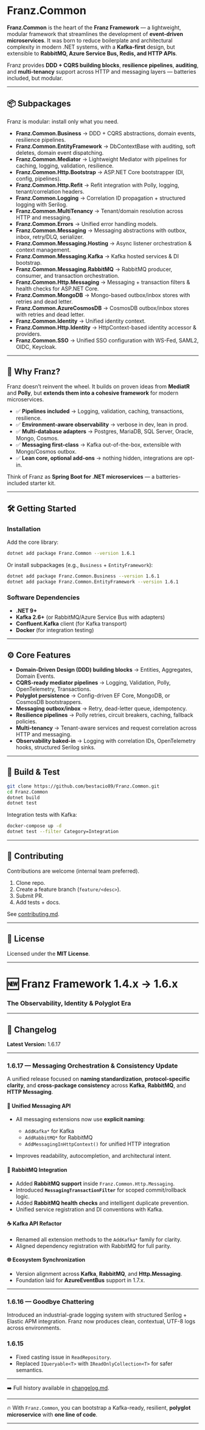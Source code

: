 # **Franz.Common**

**Franz.Common** is the heart of the **Franz Framework** — a lightweight, modular framework that streamlines the development of **event-driven microservices**.
It was born to reduce boilerplate and architectural complexity in modern .NET systems, with a **Kafka-first** design, but extensible to **RabbitMQ, Azure Service Bus, Redis, and HTTP APIs**.

Franz provides **DDD + CQRS building blocks**, **resilience pipelines**, **auditing**, and **multi-tenancy** support across HTTP and messaging layers — batteries included, but modular.

---

## 📦 Subpackages

Franz is modular: install only what you need.

* **Franz.Common.Business** → DDD + CQRS abstractions, domain events, resilience pipelines.
* **Franz.Common.EntityFramework** → DbContextBase with auditing, soft deletes, domain event dispatching.
* **Franz.Common.Mediator** → Lightweight Mediator with pipelines for caching, logging, validation, resilience.
* **Franz.Common.Http.Bootstrap** → ASP.NET Core bootstrapper (DI, config, pipelines).
* **Franz.Common.Http.Refit** → Refit integration with Polly, logging, tenant/correlation headers.
* **Franz.Common.Logging** → Correlation ID propagation + structured logging with Serilog.
* **Franz.Common.MultiTenancy** → Tenant/domain resolution across HTTP and messaging.
* **Franz.Common.Errors** → Unified error handling models.
* **Franz.Common.Messaging** → Messaging abstractions with outbox, inbox, retry/DLQ, serializer.
* **Franz.Common.Messaging.Hosting** → Async listener orchestration & context management.
* **Franz.Common.Messaging.Kafka** → Kafka hosted services & DI bootstrap.
* **Franz.Common.Messaging.RabbitMQ** → RabbitMQ producer, consumer, and transaction orchestration.
* **Franz.Common.Http.Messaging** → Messaging + transaction filters & health checks for ASP.NET Core.
* **Franz.Common.MongoDB** → Mongo-based outbox/inbox stores with retries and dead letter.
* **Franz.Common.AzureCosmosDB** → CosmosDB outbox/inbox stores with retries and dead letter.
* **Franz.Common.Identity** → Unified identity context.
* **Franz.Common.Http.Identity** → HttpContext-based identity accessor & providers.
* **Franz.Common.SSO** → Unified SSO configuration with WS-Fed, SAML2, OIDC, Keycloak.

---

## 🚀 Why Franz?

Franz doesn’t reinvent the wheel. It builds on proven ideas from **MediatR** and **Polly**, but **extends them into a cohesive framework** for modern microservices.

* ✅ **Pipelines included** → Logging, validation, caching, transactions, resilience.
* ✅ **Environment-aware observability** → verbose in dev, lean in prod.
* ✅ **Multi-database adapters** → Postgres, MariaDB, SQL Server, Oracle, Mongo, Cosmos.
* ✅ **Messaging first-class** → Kafka out-of-the-box, extensible with Mongo/Cosmos outbox.
* ✅ **Lean core, optional add-ons** → nothing hidden, integrations are opt-in.

Think of Franz as **Spring Boot for .NET microservices** — a batteries-included starter kit.

---

## 🛠 Getting Started

### Installation

Add the core library:

```bash
dotnet add package Franz.Common --version 1.6.1
```

Or install subpackages (e.g., `Business` + `EntityFramework`):

```bash
dotnet add package Franz.Common.Business --version 1.6.1
dotnet add package Franz.Common.EntityFramework --version 1.6.1
```

### Software Dependencies

* **.NET 9+**
* **Kafka 2.6+** (or RabbitMQ/Azure Service Bus with adapters)
* **Confluent.Kafka** client (for Kafka transport)
* **Docker** (for integration testing)

---

## ⚙️ Core Features

* **Domain-Driven Design (DDD) building blocks** → Entities, Aggregates, Domain Events.
* **CQRS-ready mediator pipelines** → Logging, Validation, Polly, OpenTelemetry, Transactions.
* **Polyglot persistence** → Config-driven EF Core, MongoDB, or CosmosDB bootstrappers.
* **Messaging outbox/inbox** → Retry, dead-letter queue, idempotency.
* **Resilience pipelines** → Polly retries, circuit breakers, caching, fallback policies.
* **Multi-tenancy** → Tenant-aware services and request correlation across HTTP and messaging.
* **Observability baked-in** → Logging with correlation IDs, OpenTelemetry hooks, structured Serilog sinks.

---

## 🧪 Build & Test

```bash
git clone https://github.com/bestacio89/Franz.Common.git
cd Franz.Common
dotnet build
dotnet test
```

Integration tests with Kafka:

```bash
docker-compose up -d
dotnet test --filter Category=Integration
```

---

## 🤝 Contributing

Contributions are welcome (internal team preferred).

1. Clone repo.
2. Create a feature branch (`feature/<desc>`).
3. Submit PR.
4. Add tests + docs.

See [contributing.md](contributing.md).

---

## 📜 License

Licensed under the **MIT License**.

---

# 🆕 Franz Framework 1.4.x → 1.6.x

### **The Observability, Identity & Polyglot Era**

---

## 📌 **Changelog**

**Latest Version:** 1.6.17

---

### **1.6.17 — Messaging Orchestration & Consistency Update**

A unified release focused on **naming standardization**, **protocol-specific clarity**, and **cross-package consistency** across **Kafka**, **RabbitMQ**, and **HTTP Messaging**.

#### 🧩 Unified Messaging API

* All messaging extensions now use **explicit naming**:

  * `AddKafka*` for Kafka
  * `AddRabbitMQ*` for RabbitMQ
  * `AddMessagingInHttpContext()` for unified HTTP integration
* Improves readability, autocompletion, and architectural intent.

#### 🐇 RabbitMQ Integration

* Added **RabbitMQ support** inside `Franz.Common.Http.Messaging`.
* Introduced **`MessagingTransactionFilter`** for scoped commit/rollback logic.
* Added **RabbitMQ health checks** and intelligent duplicate prevention.
* Unified service registration and DI conventions with Kafka.

#### ☕ Kafka API Refactor

* Renamed all extension methods to the `AddKafka*` family for clarity.
* Aligned dependency registration with RabbitMQ for full parity.

#### 🌐 Ecosystem Synchronization

* Version alignment across **Kafka**, **RabbitMQ**, and **Http.Messaging**.
* Foundation laid for **AzureEventBus** support in 1.7.x.

---

### **1.6.16 — Goodbye Chattering**

Introduced an industrial-grade logging system with structured Serilog + Elastic APM integration.
Franz now produces clean, contextual, UTF-8 logs across environments.

### **1.6.15**

* Fixed casting issue in `ReadRepository`.
* Replaced `IQueryable<T>` with `IReadOnlyCollection<T>` for safer semantics.

---

➡️ Full history available in [changelog.md](changelog.md).

---

🔥 With `Franz.Common`, you can bootstrap a Kafka-ready, resilient, **polyglot microservice** with **one line of code**.

---

